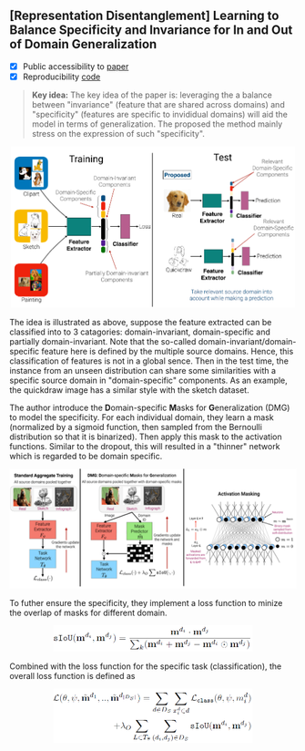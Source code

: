 ## [Representation Disentanglement] Learning to Balance Specificity and Invariance for In and Out of Domain Generalization
- [x] Public accessibility to [paper](https://arxiv.org/pdf/2008.12839.pdf)
- [x] Reproducibility [code](https://github.com/prithv1/DMG) 

> **Key idea:** The key idea of the paper is: leveraging the a balance between "invariance" (feature that are shared across domains) and 
> "specificity" (features are specific to invididual domains) will aid the model in terms of generalization. The proposed the method mainly
> stress on the expression of such "specificity".  

<p align="center">
  <img src="/assets/221102_idea.png" alt="drawing" width="500"/>
</p>

The idea is illustrated as above, suppose the feature extracted can be classified into to 3 catagories: domain-invariant, domain-specific and partially domain-invariant.
Note that the so-called domain-invariant/domain-specific feature here is defined by the multiple source domains. Hence, this classification of features is not in a global
sence. Then in the test time, the instance from an unseen distribution can share some similarities with a specific source domain in "domain-specific" components. As an 
example, the quickdraw image has a similar style with the sketch dataset. 

The author introduce the **D**omain-specific **M**asks for **G**eneralization (DMG) to model the specificity. For each individual domain, they learn a mask (normalized by
a sigmoid function, then sampled from the Bernoulli distribution so that it is binarized). Then apply this mask to the activation functions. Similar to the dropout, this
will resulted in a "thinner" network which is regarded to be domain specific.

<p align="center">
  <img src="/assets/221102_DMG.png" alt="drawing" width="600"/>
</p>

To futher ensure the specificity, they implement a loss function to minize the overlap of masks for different domain.

<p align="center">
  <img src="/assets/221102_sIoU.png" alt="drawing" width="350"/>
</p>

Combined with the loss function for the specific task (classification), the overall loss function is defined as

<p align="center">
  <img src="/assets/221102_loss.png" alt="drawing" width="350"/>
</p>
